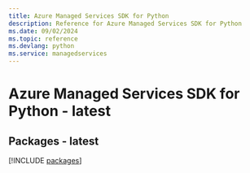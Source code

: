 ```yaml
---
title: Azure Managed Services SDK for Python
description: Reference for Azure Managed Services SDK for Python
ms.date: 09/02/2024
ms.topic: reference
ms.devlang: python
ms.service: managedservices
---
```

# Azure Managed Services SDK for Python - latest
## Packages - latest
[!INCLUDE [packages](managed-services-index.md)]